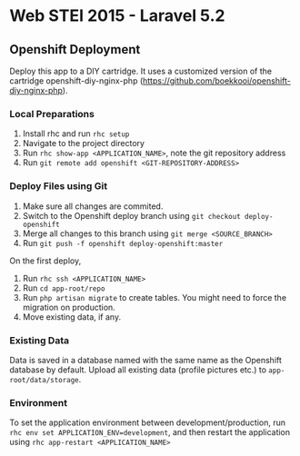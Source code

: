 # Web STEI 2015 - Laravel 5.2

## Openshift Deployment

Deploy this app to a DIY cartridge. It uses a customized version of the cartridge openshift-diy-nginx-php (https://github.com/boekkooi/openshift-diy-nginx-php).

### Local Preparations

1. Install rhc and run `rhc setup`
2. Navigate to the project directory
3. Run `rhc show-app <APPLICATION_NAME>`, note the git repository address
4. Run `git remote add openshift <GIT-REPOSITORY-ADDRESS>`

### Deploy Files using Git

1. Make sure all changes are commited.
2. Switch to the Openshift deploy branch using `git checkout deploy-openshift`
3. Merge all changes to this branch using `git merge <SOURCE_BRANCH>`
4. Run `git push -f openshift deploy-openshift:master`

On the first deploy, 

1. Run `rhc ssh <APPLICATION_NAME>`
2. Run `cd app-root/repo`
3. Run `php artisan migrate` to create tables. You might need to force the migration on production.
3. Move existing data, if any.

### Existing Data

Data is saved in a database named with the same name as the Openshift database by default.
Upload all existing data (profile pictures etc.) to `app-root/data/storage`.

### Environment

To set the application environment between development/production, run `rhc env set APPLICATION_ENV=development`, and then restart the application using `rhc app-restart <APPLICATION_NAME>`